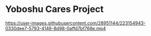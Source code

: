 # Yoboshu Cares Project



https://user-images.githubusercontent.com/28951144/223154943-0330dee7-5793-4146-8d98-0affd7bf768e.mp4

